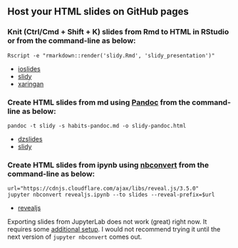 ## Host your HTML slides on GitHub pages

### Knit (Ctrl/Cmd + Shift + K) slides from Rmd to HTML in RStudio or from the command-line as below:

```
Rscript -e "rmarkdown::render('slidy.Rmd', 'slidy_presentation')"
```
- [ioslides](/biof309_fall2018/slides/ioslides.html)
- [slidy](/biof309_fall2018/slides/slidy.html)
- [xaringan](/biof309_fall2018/slides/xaringan.html)

### Create HTML slides from md using [Pandoc](http://pandoc.org/MANUAL.html#producing-slide-shows-with-pandoc) from the command-line as below:

```
pandoc -t slidy -s habits-pandoc.md -o slidy-pandoc.html
```
- [dzslides](/biof309_fall2018/slides/dzslides-pandoc.html)
- [slidy](/biof309_fall2018/slides/slidy-pandoc.html)

### Create HTML slides from ipynb using [nbconvert](https://nbconvert.readthedocs.io/en/latest/) from the command-line as below:

```
url="https://cdnjs.cloudflare.com/ajax/libs/reveal.js/3.5.0"
jupyter nbconvert revealjs.ipynb --to slides --reveal-prefix=$url
```

- [revealjs](/biof309_fall2018/slides/revealjs.slides.html)

Exporting slides from JupyterLab does not work (great) right now.
It requires some [additional setup](https://github.com/jupyterlab/jupyterlab/issues/4067).
I would not recommend trying it until the next version of `jupyter nbconvert` comes out.
